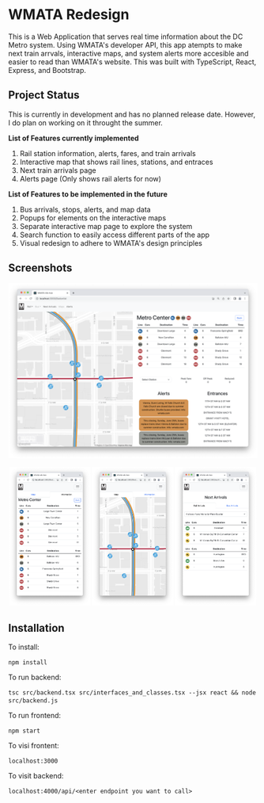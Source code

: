 # WMATA Redesign

This is a Web Application that serves real time information about the DC Metro system. Using WMATA's developer API, this app atempts to make next train arrvals, interactive maps, and system alerts more accesible and easier to read than WMATA's website. This was built with TypeScript, React, Express, and Bootstrap.

## Project Status

This is currently in development and has no planned release date. However, I do plan on working on it throught the summer.

**List of Features currently implemented**

1. Rail station information, alerts, fares, and train arrivals
2. Interactive map that shows rail lines, stations, and entraces
3. Next train arrivals page
4. Alerts page (Only shows rail alerts for now)

**List of Features to be implemented in the future**

1. Bus arrivals, stops, alerts, and map data
2. Popups for elements on the interactive maps
3. Separate interactive map page to explore the system
4. Search function to easily access different parts of the app
5. Visual redesign to adhere to WMATA's design principles

## Screenshots

![Screenshot of Metro Center Information screen. It includes real time arrivals, alerts, maps, and entrance locations](readme_files/Station-info-page.png?raw=true "Metro Center Station Information Screen on Desktop")





<p align="center">
<img width="32.5%" src="readme_files/mobile-station-info.png?raw=true">
<img width="32.5%" src="readme_files/mobile-station-map.png?raw=true">
<img width="32.5%" src="readme_files/mobile-next-arrival.png?raw=true">
</p>


## Installation

To install:
```
npm install
```
To run backend:
```
tsc src/backend.tsx src/interfaces_and_classes.tsx --jsx react && node src/backend.js
```
To run frontend:
```
npm start
```
To visi frontent:
```
localhost:3000
```
To visit backend:
```
localhost:4000/api/<enter endpoint you want to call>
```
